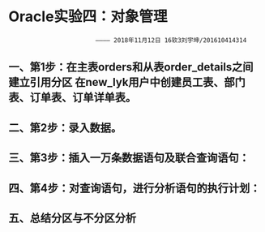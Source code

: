 **Oracle实验四：对象管理**  
========
                            ———— 2018年11月12日 16软3刘宇坤/201610414314  
一、第1步：在主表orders和从表order_details之间建立引用分区 在new_lyk用户中创建员工表、部门表、订单表、订单详单表。
-------

二、第2步：录入数据。 
---------


三、第3步：插入一万条数据语句及联合查询语句：  
--------


四、第4步：对查询语句，进行分析语句的执行计划：  
--------
    

五、总结分区与不分区分析
--------
